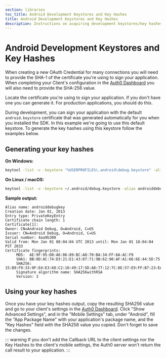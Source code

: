 ```yaml
---
section: libraries
toc_title: Android Development Keystores and Key Hashes
title: Android Development Keystores and Key Hashes
description: Instructions on acquiring development keystores/key hashes during Android app development.
---
```

# Android Development Keystores and Key Hashes

When creating a new OAuth Credential for many connections you will need to provide the SHA-1 of the certificate you're using to sign your application. When completing your Client's configuration in the [Auth0 Dashboard](${manage_url}) you will also need to provide the SHA-256 value.

Locate the certificate you're using to sign your application. If you don't have one you can generate it. For production applications, you should do this.

During development, you can sign your application with the default `android.keystore` certificate that was generated automatically for you when you installed the SDK. In this example we're going to use this default keystore. To generate the key hashes using this keystore follow the examples below.

## Generating your key hashes

**On Windows:**

```bash
keytool -list -v -keystore "%USERPROFILE%\.android\debug.keystore" -alias androiddebugkey -storepass android -keypass android
```

**On Linux / macOS:**

```bash
keytool -list -v -keystore ~/.android/debug.keystore -alias androiddebugkey -storepass android -keypass android
```

**Sample output:**

```text
Alias name: androiddebugkey
Creation date: Jan 01, 2013
Entry type: PrivateKeyEntry
Certificate chain length: 1
Certificate[1]:
Owner: CN=Android Debug, O=Android, C=US
Issuer: CN=Android Debug, O=Android, C=US
Serial number: 4aa9b300
Valid from: Mon Jan 01 08:04:04 UTC 2013 until: Mon Jan 01 18:04:04 PST 2033
Certificate fingerprints:
     MD5:  AE:9F:95:D0:A6:86:89:BC:A8:70:BA:34:FF:6A:AC:F9
     SHA1: BB:0D:AC:74:D3:21:E1:43:07:71:9B:62:90:AF:A1:66:6E:44:5D:75
     SHA256: 15:B9:F9:33:9F:E4:E3:68:C2:10:49:17:5D:A8:77:12:7C:8E:57:E9:FF:B7:23:EA:CC:DD:56:08:06:C9:5E:33
     Signature algorithm name: SHA256withRSA
     Version: 3
```

## Using your key hashes

Once you have your key hashes output, copy the resulting SHA256 value and go to your client's settings in the [Auth0 Dashboard](${manage_url}/#/clients). Click "Show Advanced Settings", and in the "Mobile Settings" tab, under "Android", fill the "App Package Name" with your application's package name, and the "Key Hashes" field with the SHA256 value you copied. Don't forget to save the changes.

::: warning
If you don't add the Callback URL to the client settings nor the Key Hashes to the client's mobile settings, the Auth0 server won't return the call result to your application.
:::
